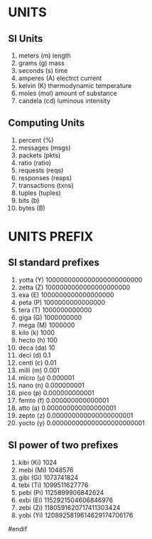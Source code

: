 # UNITS

## SI Units

1. meters (m) length
1. grams (g) mass
1. seconds (s) time
1. amperes (A) electrct current
1. kelvin (K) thermodynamic temperature
1. moles (mol) amount of substance
1. candela (cd) luminous intensity

## Computing Units

1. percent (%)
1. messages (msgs)
1. packets (pkts)
1. ratio (ratio)
1. requests (reqs)
1. responses (resps)
1. transactions (txns)
1. tuples (tuples)
1. bits (b)
1. bytes (B)

# UNITS PREFIX

## SI standard prefixes

1. yotta (Y) 1000000000000000000000000
1. zetta (Z) 1000000000000000000000
1. exa (E) 1000000000000000000
1. peta (P) 1000000000000000
1. tera (T) 1000000000000
1. giga (G) 1000000000
1. mega (M) 1000000
1. kilo (k) 1000
1. hecto (h) 100
1. deca (da) 10
1. deci (d) 0.1
1. centi (c) 0.01 
1. milli (m) 0.001
1. micro (μ) 0.000001 
1. nano (n) 0.000000001
1. pico (p) 0.000000000001 
1. femto (f) 0.000000000000001
1. atto (a) 0.000000000000000001 
1. zepto (z) 0.000000000000000000001
1. yocto (y) 0.000000000000000000000001 

## SI power of two prefixes

1. kibi (Ki) 1024
1. mebi (Mi) 1048576
1. gibi (Gi) 1073741824
1. tebi (Ti) 1099511627776
1. pebi (Pi) 1125899906842624
1. exbi (Ei) 1152921504606846976
1. zebi (Zi) 1180591620717411303424
1. yobi (Yi) 1208925819614629174706176

#endif
